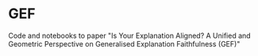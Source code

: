 # GEF
 Code and notebooks to paper "Is Your Explanation Aligned? A Unified and Geometric Perspective on Generalised Explanation Faithfulness (GEF)"

